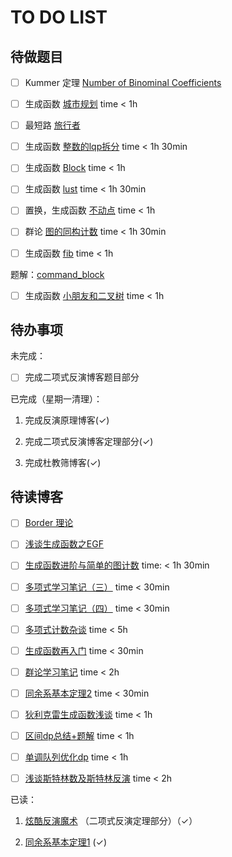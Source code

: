 # TO DO LIST

## 待做题目

- [ ] Kummer 定理 [Number of Binominal Coefficients](https://www.luogu.com.cn/problem/CF582D)

- [ ] 生成函数 [城市规划](https://www.luogu.com.cn/problem/P4841) time < 1h

- [ ] 最短路 [旅行者](https://www.luogu.com.cn/problem/P5304)

- [ ] 生成函数 [整数的lqp拆分](https://www.luogu.com.cn/problem/P4451) time < 1h 30min

- [ ] 生成函数 [Block](http://poj.org/problem?id=3734) time < 1h

- [ ] 生成函数 [lust](https://www.luogu.com.cn/problem/CF891E) time < 1h 30min

- [ ] 置换，生成函数 [不动点](https://www.51nod.com/Challenge/Problem.html#problemId=1728) time < 1h

- [ ] 群论 [图的同构计数](https://www.luogu.com.cn/problem/P4727) time < 1h 30min

- [ ] 生成函数 [fib](https://www.51nod.com/Challenge/Problem.html#problemId=1236) time < 1h

题解：[command_block](https://www.luogu.com.cn/blog/command-block/post-shuo-xue-ji-lu-51nod1236-xu-lie-qiu-hu-v3-post)

- [ ] 生成函数 [小朋友和二叉树](https://www.luogu.com.cn/problem/CF438E) time < 1h

## 待办事项

未完成：

- [ ] 完成二项式反演博客题目部分

已完成（星期一清理）：

1. 完成反演原理博客($\checkmark$)

2. 完成二项式反演博客定理部分($\checkmark$)

3. 完成杜教筛博客($\checkmark$)

## 待读博客

- [ ] [Border 理论](https://www.luogu.com.cn/blog/command-block/border-li-lun-xiao-ji)

- [ ] [浅谈生成函数之EGF](https://zhuanlan.zhihu.com/p/53079223)

- [ ] [生成函数进阶与简单的图计数](https://www.luogu.com.cn/blog/lx-2003/generating-function-advanced) time: < 1h 30min

- [ ] [多项式学习笔记（三）](https://www.cnblogs.com/genshy/p/14260473.html) time < 30min

- [ ] [多项式学习笔记（四）](https://www.cnblogs.com/genshy/p/14419985.html) time < 30min

- [ ] [多项式计数杂谈](https://www.luogu.com.cn/blog/command-block/sheng-cheng-han-shuo-za-tan#) time < 5h

- [ ] [生成函数再入门](https://www.luogu.com.cn/blog/zyxxs/x-yi-x-jiang-tan-sheng-cheng-han-shuo-zai-ru-men) time < 30min

- [ ] [群论学习笔记](https://www.luogu.com.cn/blog/Troverld/qun-lun-xue-xi-bi-ji) time < 2h

- [ ] [同余系基本定理2](https://www.luogu.com.cn/blog/command-block/tong-yu-xi2) time < 30min

- [ ] [狄利克雷生成函数浅谈](https://www.luogu.com.cn/blog/gxy001/di-li-ke-lei-sheng-cheng-han-shuo-qian-tan) time < 1h

- [ ] [区间dp总结+题解](https://www.luogu.com.cn/blog/BreakPlus/ou-jian-dp-zong-jie-ti-xie) time < 1h

- [ ] [单调队列优化dp](https://www.luogu.com.cn/blog/130812/DQ-OP-DP) time < 1h

- [ ] [浅谈斯特林数及斯特林反演](https://www.luogu.com.cn/blog/efforts-will-pay-off/qian-tan-si-te-lin-shuo-ji-si-te-lin-fan-yan) time < 2h

已读：

1. [炫酷反演魔术](https://www.luogu.com.cn/blog/command-block/xuan-ku-fan-yan-mo-shu) （二项式反演定理部分）（$\checkmark$）

2. [同余系基本定理1](https://www.luogu.com.cn/blog/command-block/tong-yu-xi1) ($\checkmark$)
